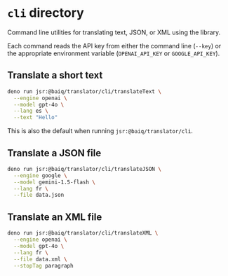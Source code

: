 # `cli` directory

Command line utilities for translating text, JSON, or XML using the library.

Each command reads the API key from either the command line (`--key`) or the
appropriate environment variable (`OPENAI_API_KEY` or `GOOGLE_API_KEY`).

## Translate a short text

```sh
deno run jsr:@baiq/translator/cli/translateText \
  --engine openai \
  --model gpt-4o \
  --lang es \
  --text "Hello"
```

This is also the default when running `jsr:@baiq/translator/cli`.

## Translate a JSON file

```sh
deno run jsr:@baiq/translator/cli/translateJSON \
  --engine google \
  --model gemini-1.5-flash \
  --lang fr \
  --file data.json
```

## Translate an XML file

```sh
deno run jsr:@baiq/translator/cli/translateXML \
  --engine openai \
  --model gpt-4o \
  --lang fr \
  --file data.xml \
  --stopTag paragraph
```
